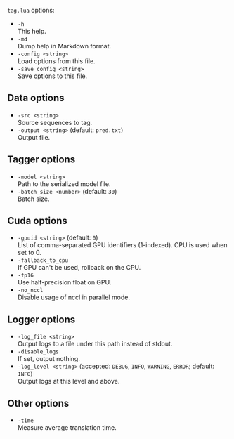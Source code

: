 <!--- This file was automatically generated. Do not modify it manually but use the docs/options/generate.sh script instead. -->

`tag.lua` options:

* `-h`<br/>This help.
* `-md`<br/>Dump help in Markdown format.
* `-config <string>`<br/>Load options from this file.
* `-save_config <string>`<br/>Save options to this file.

## Data options

* `-src <string>`<br/>Source sequences to tag.
* `-output <string>` (default: `pred.txt`)<br/>Output file.

## Tagger options

* `-model <string>`<br/>Path to the serialized model file.
* `-batch_size <number>` (default: `30`)<br/>Batch size.

## Cuda options

* `-gpuid <string>` (default: `0`)<br/>List of comma-separated GPU identifiers (1-indexed). CPU is used when set to 0.
* `-fallback_to_cpu`<br/>If GPU can't be used, rollback on the CPU.
* `-fp16`<br/>Use half-precision float on GPU.
* `-no_nccl`<br/>Disable usage of nccl in parallel mode.

## Logger options

* `-log_file <string>`<br/>Output logs to a file under this path instead of stdout.
* `-disable_logs`<br/>If set, output nothing.
* `-log_level <string>` (accepted: `DEBUG`, `INFO`, `WARNING`, `ERROR`; default: `INFO`)<br/>Output logs at this level and above.

## Other options

* `-time`<br/>Measure average translation time.

